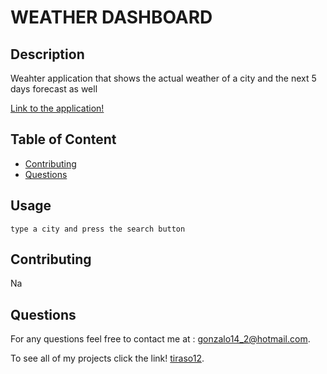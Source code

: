 
# WEATHER DASHBOARD
 
## Description
    
Weahter application that shows the actual weather of a city and the next 5 days forecast as well

[Link to the application!](...)

 
## Table of Content
- [Contributing](#contributing)
- [Questions](#questions)
 
 
## Usage
 ```   
type a city and press the search button
```
   
## Contributing

Na
  
    
## Questions

For any questions feel free to contact me at : [gonzalo14_2@hotmail.com](mailto:gonzalo14_2@hotmail.com).

To see all of my projects click the link! [tiraso12](http://github.com/tiraso12).
    